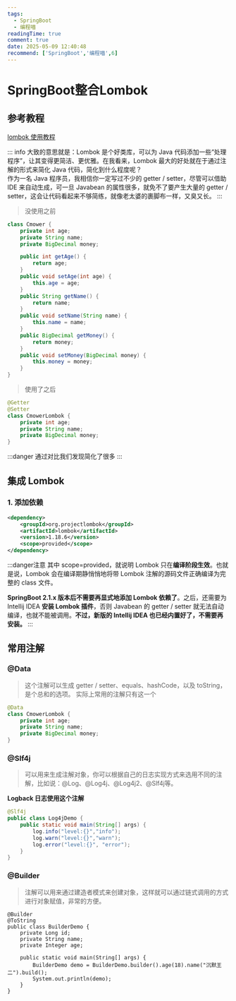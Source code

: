 ```yaml
---
tags:
  - SpringBoot
  - 编程喵
readingTime: true
comment: true
date: 2025-05-09 12:40:48
recommend: ['SpringBoot','编程喵',6]
---
```


# SpringBoot整合Lombok

## 参考教程

[lombok 使用教程](https://www.yuque.com/itwanger/vn4p17/vtg17d)

::: info
大致的意思就是：Lombok 是个好类库，可以为 Java 代码添加一些“处理程序”，让其变得更简洁、更优雅。在我看来，Lombok 最大的好处就在于通过注解的形式来简化 Java 代码，简化到什么程度呢？  
作为一名 Java 程序员，我相信你一定写过不少的 getter / setter，尽管可以借助 IDE 来自动生成，可一旦 Javabean 的属性很多，就免不了要产生大量的 getter / setter，这会让代码看起来不够简练，就像老太婆的裹脚布一样，又臭又长。
:::
>没使用之前

```Java
class Cmower {
	private int age;
	private String name;
	private BigDecimal money;

	public int getAge() {
		return age;
	}
	public void setAge(int age) {
		this.age = age;
	}
	public String getName() {
		return name;
	}
	public void setName(String name) {
		this.name = name;
	}
	public BigDecimal getMoney() {
		return money;
	}
	public void setMoney(BigDecimal money) {
		this.money = money;
	}
}
```

>使用了之后

```Java
@Getter
@Setter
class CmowerLombok {
	private int age;
	private String name;
	private BigDecimal money;
}
```

:::danger
通过对比我们发现简化了很多
:::
## 集成 Lombok

### 1. 添加依赖

```XML
<dependency>
	<groupId>org.projectlombok</groupId>
	<artifactId>lombok</artifactId>
	<version>1.18.6</version>
	<scope>provided</scope>
</dependency>
```

:::danger注意
其中 scope=provided，就说明 Lombok 只在**编译阶段生效**。也就是说，Lombok 会在编译期静悄悄地将带 Lombok 注解的源码文件正确编译为完整的 class 文件。  
  
**SpringBoot 2.1.x 版本后不需要再显式地添加 Lombok 依赖了**。之后，还需要为 Intellij IDEA **安装 Lombok 插件**，否则 Javabean 的 getter / setter 就无法自动编译，也就不能被调用。**不过，新版的 Intellij IDEA 也已经内置好了，不需要再安装。**
:::
## 常用注解

### @Data

>这个注解可以生成 getter / setter、equals、hashCode，以及 toString，是个总和的选项。
   实际上常用的注解只有这一个

```JAVA
@Data
class CmowerLombok {
	private int age;
	private String name;
	private BigDecimal money;
}
```

### @Slf4j

>可以用来生成注解对象，你可以根据自己的日志实现方式来选用不同的注解，比如说：@Log、@Log4j、@Log4j2、@Slf4j等。

**Logback 日志使用这个注解**

```Java
@Slf4j
public class Log4jDemo {
    public static void main(String[] args) {
        log.info("level:{}","info");
        log.warn("level:{}","warn");
        log.error("level:{}", "error");
    }
}
```

### @Builder

>注解可以用来通过建造者模式来创建对象，这样就可以通过链式调用的方式进行对象赋值，非常的方便。

```
@Builder
@ToString
public class BuilderDemo {
    private Long id;
    private String name;
    private Integer age;

    public static void main(String[] args) {
        BuilderDemo demo = BuilderDemo.builder().age(18).name("沉默王二").build();
        System.out.println(demo);
    }
}
```

